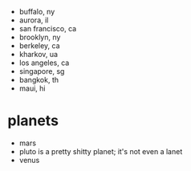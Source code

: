 - buffalo, ny
- aurora, il
- san francisco, ca
- brooklyn, ny
- berkeley, ca
- kharkov, ua
- los angeles, ca
- singapore, sg
- bangkok, th
- maui, hi

planets
=======

- mars
- pluto is a pretty shitty planet; it's not even a lanet
- venus
